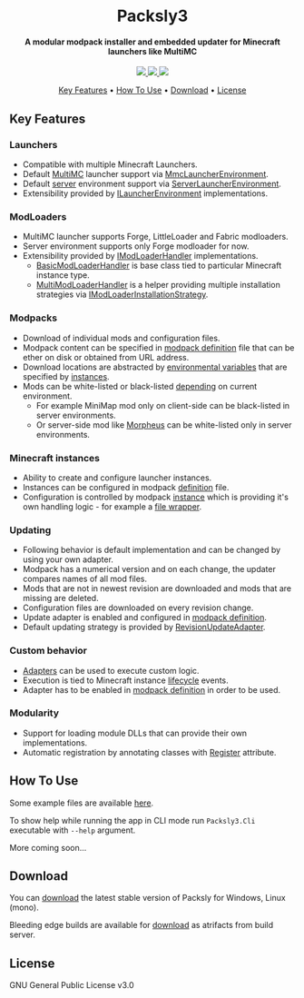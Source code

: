<h1 align="center">
	<br>
	Packsly3
	<br>
</h1>

<h4 align="center">A modular modpack installer and embedded updater for Minecraft launchers like MultiMC </h4>

<p align="center">
	<a href="https://ci.appveyor.com/project/Filipsi/packsly/branch/master">
		<img src="https://ci.appveyor.com/api/projects/status/di1a2rpglgywnkov/branch/master?svg=true&passingText=master%20-%20passing&failingText=master%20-%20failing&pendingText=master%20-%20pending">
	</a>
		<a href="https://ci.appveyor.com/project/Filipsi/packsly">
		<img src="https://ci.appveyor.com/api/projects/status/di1a2rpglgywnkov?svg=true&passingText=bleeding%20-%20passing&failingText=bleeding%20-%20failing&pendingText=bleeding%20-%20pending">
	</a>
	<a href="https://paypal.me/Filipsi">
		<img src="https://img.shields.io/badge/$-donate-ff69b4.svg?maxAge=2592000&amp;style=flat">
	</a>
</p>

<p align="center">
	<a href="#key-features">Key Features</a> •
	<a href="#how-to-use">How To Use</a> •
	<a href="#download">Download</a> •
	<a href="#license">License</a>
</p>

## Key Features

### Launchers
* Compatible with multiple Minecraft Launchers.
* Default [MultiMC](https://multimc.org/) launcher support via [MmcLauncherEnvironment](https://github.com/Filipsi/Packsly/blob/master/source/modules/Packsly3.MultiMC/Launcher/MmcLauncherEnvironment.cs).
* Default [server](https://minecraft.gamepedia.com/Server) environment support via [ServerLauncherEnvironment](https://github.com/Filipsi/Packsly/blob/master/source/modules/Packsly3.Server/Launcher/ServerLauncherEnvironment.cs).
* Extensibility provided by [ILauncherEnvironment](https://github.com/Filipsi/Packsly/blob/master/source/modules/Packsly3.Core/Launcher/ILauncherEnvironment.cs) implementations.

### ModLoaders
* MultiMC launcher supports Forge, LittleLoader and Fabric modloaders.
* Server environment supports only Forge modloader for now.
* Extensibility provided by [IModLoaderHandler](https://github.com/Filipsi/Packsly/blob/master/source/modules/Packsly3.Core/Launcher/Modloader/IModLoaderHandler.cs) implementations.
  * [BasicModLoaderHandler](https://github.com/Filipsi/Packsly/blob/master/source/modules/Packsly3.Core/Launcher/Modloader/Impl/BasicModLoaderHandler.cs) is base class tied to particular Minecraft instance type.
  * [MultiModLoaderHandler](https://github.com/Filipsi/Packsly/blob/master/source/modules/Packsly3.Core/Launcher/Modloader/Impl/MultiModLoaderHandler.cs) is a helper providing multiple installation strategies via [IModLoaderInstallationStrategy](https://github.com/Filipsi/Packsly/blob/master/source/modules/Packsly3.Core/Launcher/Modloader/IModLoaderInstallationStrategy.cs).

### Modpacks
* Download of individual mods and configuration files.
* Modpack content can be specified in [modpack definition](https://github.com/Filipsi/Packsly/blob/master/resources/modpack-definition-example.json#L26) file that can be ether on disk or obtained from URL address.
* Download locations are abstracted by [environmental variables](https://github.com/Filipsi/Packsly/blob/master/source/modules/Packsly3.Core/Launcher/Instance/EnvironmentVariables.cs) that are specified by [instances](https://github.com/Filipsi/Packsly/blob/master/source/modules/Packsly3.MultiMC/Launcher/MmcMinecraftInstance.cs#L46).
* Mods can be white-listed or black-listed [depending](https://github.com/Filipsi/Packsly/blob/master/resources/modpack-definition-example.json#L54) on current environment.
  * For example MiniMap mod only on client-side can be black-listed in server environments.
  * Or server-side mod like [Morpheus](https://www.curseforge.com/minecraft/mc-mods/morpheus) can be white-listed only in server environments.

### Minecraft instances
* Ability to create and configure launcher instances.
* Instances can be configured in modpack [definition](definition) file.
* Configuration is controlled by modpack [instance](https://github.com/Filipsi/Packsly/blob/master/source/modules/Packsly3.MultiMC/Launcher/MmcMinecraftInstance.cs#L66) which is providing it's own handling logic - for example a [file wrapper](https://github.com/Filipsi/Packsly/blob/master/source/modules/Packsly3.MultiMC/FileSystem/MmcConfigFile.cs).

### Updating
* Following behavior is default implementation and can be changed by using your own adapter.
* Modpack has a numerical version and on each change, the updater compares names of all mod files.
* Mods that are not in newest revision are downloaded and mods that are missing are deleted.
* Configuration files are downloaded on every revision change.
* Update adapter is enabled and configured in [modpack definition](https://github.com/Filipsi/Packsly/blob/master/resources/modpack-definition-example.json#L6).
* Default updating strategy is provided by [RevisionUpdateAdapter](https://github.com/Filipsi/Packsly/blob/master/source/modules/Packsly3.Core/Launcher/Adapter/Impl/RevisionUpdateAdapter.cs).

### Custom behavior
* [Adapters](https://github.com/Filipsi/Packsly/blob/master/source/modules/Packsly3.Core/Launcher/Adapter/IAdapter.cs) can be used to execute custom logic.
* Execution is tied to Minecraft instance [lifecycle](https://github.com/Filipsi/Packsly/blob/master/source/modules/Packsly3.Core/Launcher/Instance/Lifecycle.cs) events.
* Adapter has to be enabled in [modpack definition](https://github.com/Filipsi/Packsly/blob/master/resources/modpack-definition-example.json#L5) in order to be used.

### Modularity
* Support for loading module DLLs that can provide their own implementations.
* Automatic registration by annotating classes with [Register](https://github.com/Filipsi/Packsly/blob/master/source/modules/Packsly3.Core/Common/Register/RegisterAttribute.cs) attribute.

## How To Use

Some example files are available [here](https://github.com/Filipsi/Packsly/tree/master/resources).

To show help while running the app in CLI mode run `Packsly3.Cli` executable with `--help` argument.

More coming soon...

## Download

You can [download](https://github.com/Filipsi/Packsly/releases) the latest stable version of Packsly for Windows, Linux (mono).

Bleeding edge builds are available for [download](https://ci.appveyor.com/project/Filipsi/packsly) as atrifacts from build server.

## License

GNU General Public License v3.0
